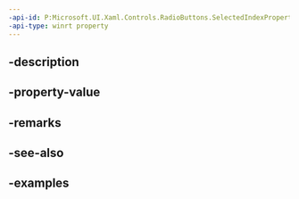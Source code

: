 ```yaml
---
-api-id: P:Microsoft.UI.Xaml.Controls.RadioButtons.SelectedIndexProperty
-api-type: winrt property
---
```


## -description

## -property-value

## -remarks

## -see-also

## -examples


